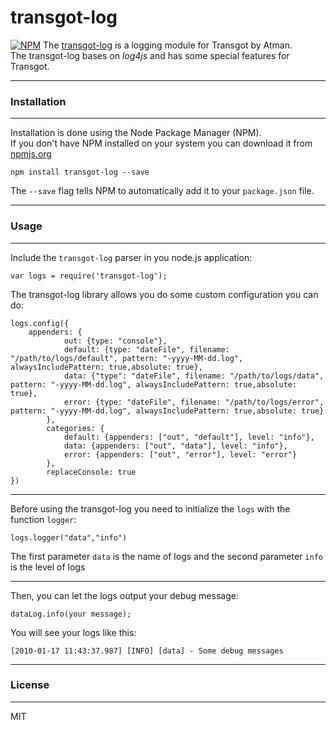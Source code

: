 # transgot-log
[![NPM](https://nodei.co/npm/transgot-log.png)](https://nodei.co/npm/transgot-log/)
The [transgot-log](https://github.com/VanRitzOwen/transgot-log.git) is a logging module for Transgot by Atman.  
The transgot-log bases on *log4js* and has some special features for Transgot.  

---
### Installation

---
Installation is done using the Node Package Manager (NPM).   
If you don't have NPM installed on your system you can download it from [npmjs.org](http://npmjs.org)  

`npm install transgot-log --save`

The `--save` flag tells NPM to automatically add it to your `package.json` file.  

---

### Usage

---
Include the `transgot-log` parser in you node.js application:

    var logs = require('transgot-log');

The transgot-log library allows you do some custom configuration you can do:

    logs.config({
        appenders: {
                out: {type: "console"},
                default: {type: "dateFile", filename: "/path/to/logs/default", pattern: "-yyyy-MM-dd.log", alwaysIncludePattern: true,absolute: true},
                data: {"type": "dateFile", filename: "/path/to/logs/data", pattern: "-yyyy-MM-dd.log", alwaysIncludePattern: true,absolute: true},
                error: {type: "dateFile", filename: "/path/to/logs/error", pattern: "-yyyy-MM-dd.log", alwaysIncludePattern: true,absolute: true}
            },
            categories: {
                default: {appenders: ["out", "default"], level: "info"},
                data: {appenders: ["out", "data"], level: "info"},
                error: {appenders: ["out", "error"], level: "error"}
            },
            replaceConsole: true
    })

---
Before using the transgot-log you need to initialize the `logs` with the function `logger`:

    logs.logger("data","info")
    
The first parameter `data` is the name of logs and the second parameter `info` is the level of logs

---

Then, you can let the logs output your debug message:

    dataLog.info(your message);
    
You will see your logs like this:

    [2010-01-17 11:43:37.987] [INFO] [data] - Some debug messages

---

### License

---
MIT